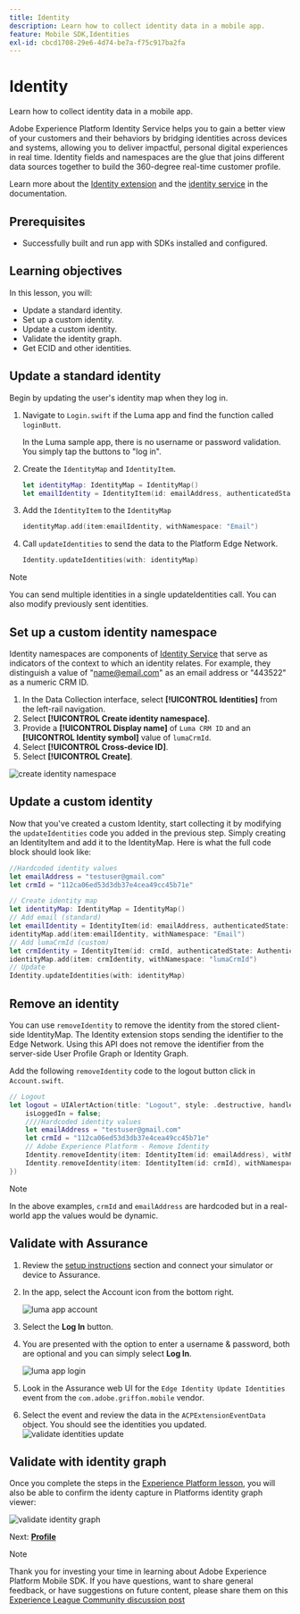 ```yaml
---
title: Identity
description: Learn how to collect identity data in a mobile app.
feature: Mobile SDK,Identities
exl-id: cbcd1708-29e6-4d74-be7a-f75c917ba2fa
---
```

# Identity

Learn how to collect identity data in a mobile app.

Adobe Experience Platform Identity Service helps you to gain a better view of your customers and their behaviors by bridging identities across devices and systems, allowing you to deliver impactful, personal digital experiences in real time. Identity fields and namespaces are the glue that joins different data sources together to build the 360-degree real-time customer profile.

Learn more about the [Identity extension](https://developer.adobe.com/client-sdks/documentation/identity-for-edge-network/) and the [identity service](https://experienceleague.adobe.com/docs/experience-platform/identity/home.html) in the documentation.

## Prerequisites

* Successfully built and run app with SDKs installed and configured.

## Learning objectives

In this lesson, you will:

* Update a standard identity.
* Set up a custom identity.
* Update a custom identity.
* Validate the identity graph.
* Get ECID and other identities.

## Update a standard identity

Begin by updating the user's identity map when they log in. 

1. Navigate to `Login.swift` if the Luma app and find the function called `loginButt`.

    In the Luma sample app, there is no username or password validation. You simply tap the buttons to "log in".

1. Create the `IdentityMap` and `IdentityItem`.

    ```swift
    let identityMap: IdentityMap = IdentityMap()
    let emailIdentity = IdentityItem(id: emailAddress, authenticatedState: AuthenticatedState.authenticated)
    ```

1. Add the `IdentityItem` to the `IdentityMap`

    ```swift
    identityMap.add(item:emailIdentity, withNamespace: "Email")
    ```

1. Call `updateIdentities` to send the data to the Platform Edge Network.

    ```swift
    Identity.updateIdentities(with: identityMap)
    ```

>[!NOTE]
>
>You can send multiple identities in a single updateIdentities call. You can also modify previously sent identities.


## Set up a custom identity namespace

Identity namespaces are components of [Identity Service](https://experienceleague.adobe.com/docs/experience-platform/identity/home.html?lang=en) that serve as indicators of the context to which an identity relates. For example, they distinguish a value of "name@email.com" as an email address or "443522" as a numeric CRM ID.

1. In the Data Collection interface, select **[!UICONTROL Identities]** from the left-rail navigation.
1. Select **[!UICONTROL Create identity namespace]**.
1. Provide a **[!UICONTROL Display name]** of `Luma CRM ID` and an **[!UICONTROL Identity symbol]** value of `lumaCrmId`.
1. Select **[!UICONTROL Cross-device ID]**.
1. Select **[!UICONTROL Create]**.

![create identity namespace](assets/mobile-identity-create.png)

## Update a custom identity

Now that you've created a custom Identity, start collecting it by modifying the `updateIdentities` code you added in the previous step. Simply creating an IdentityItem and add it to the IdentityMap. Here is what the full code block should look like:

```swift
//Hardcoded identity values
let emailAddress = "testuser@gmail.com"
let crmId = "112ca06ed53d3db37e4cea49cc45b71e"

// Create identity map
let identityMap: IdentityMap = IdentityMap()
// Add email (standard)
let emailIdentity = IdentityItem(id: emailAddress, authenticatedState: AuthenticatedState.authenticated)
identityMap.add(item:emailIdentity, withNamespace: "Email")
// Add lumaCrmId (custom)
let crmIdentity = IdentityItem(id: crmId, authenticatedState: AuthenticatedState.authenticated)
identityMap.add(item: crmIdentity, withNamespace: "lumaCrmId")
// Update
Identity.updateIdentities(with: identityMap)
```

## Remove an identity

You can use `removeIdentity` to remove the identity from the stored client-side IdentityMap. The Identity extension stops sending the identifier to the Edge Network. Using this API does not remove the identifier from the server-side User Profile Graph or Identity Graph.

Add the following `removeIdentity` code to the logout button click in `Account.swift`. 

```swift
// Logout
let logout = UIAlertAction(title: "Logout", style: .destructive, handler: { (action) -> Void in
    isLoggedIn = false;
    ////Hardcoded identity values
    let emailAddress = "testuser@gmail.com"
    let crmId = "112ca06ed53d3db37e4cea49cc45b71e"
    // Adobe Experience Platform - Remove Identity
    Identity.removeIdentity(item: IdentityItem(id: emailAddress), withNamespace: "Email")
    Identity.removeIdentity(item: IdentityItem(id: crmId), withNamespace: "lumaCrmId")
})
```

>[!NOTE]
>In the above examples, `crmId` and `emailAddress` are hardcoded but in a real-world app the values would be dynamic.

## Validate with Assurance

1. Review the [setup instructions](assurance.md) section and connect your simulator or device to Assurance.
1. In the app, select the Account icon from the bottom right.
    
    ![luma app account](assets/mobile-identity-login.png)
1. Select the **Log In** button.
1. You are presented with the option to enter a username & password, both are optional and you can simply select **Log In**.

    ![luma app login](assets/mobile-identity-login-final.png)
1. Look in the Assurance web UI for the `Edge Identity Update Identities` event from the `com.adobe.griffon.mobile` vendor.
1. Select the event and review the data in the `ACPExtensionEventData` object. You should see the identities you updated.
![validate identities update](assets/mobile-identity-validate-assurance.png)

## Validate with identity graph

Once you complete the steps in the [Experience Platform lesson](platform.md), you will also be able to confirm the identy capture in Platforms identity graph viewer:

![validate identity graph](assets/mobile-identity-validate.png)


Next: **[Profile](profile.md)**

>[!NOTE]
>
>Thank you for investing your time in learning about Adobe Experience Platform Mobile SDK. If you have questions, want to share general feedback, or have suggestions on future content, please share them on this [Experience League Community discussion post](https://experienceleaguecommunities.adobe.com/t5/adobe-experience-platform-launch/tutorial-discussion-implement-adobe-experience-cloud-in-mobile/td-p/443796)